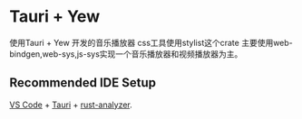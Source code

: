 # Tauri + Yew

使用Tauri + Yew 开发的音乐播放器
css工具使用stylist这个crate
主要使用web-bindgen,web-sys,js-sys实现一个音乐播放器和视频播放器为主。

## Recommended IDE Setup

[VS Code](https://code.visualstudio.com/) + [Tauri](https://marketplace.visualstudio.com/items?itemName=tauri-apps.tauri-vscode) + [rust-analyzer](https://marketplace.visualstudio.com/items?itemName=rust-lang.rust-analyzer).
